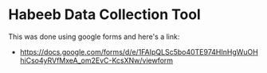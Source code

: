 # Habeeb Data Collection Tool
This was done using google forms and here's a link:
- https://docs.google.com/forms/d/e/1FAIpQLSc5bo40TE974HInHgWuOHhiCso4yRVfMxeA_om2EvC-KcsXNw/viewform
